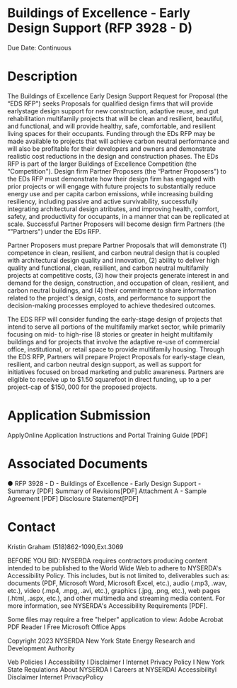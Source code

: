 # Buildings of Excellence - Early Design Support (RFP 3928 - D)  

Due Date: Continuous  

# Description  

The Buildings of Excellence Early Design Support Request for Proposal (the “EDS RFP") seeks Proposals for qualified design firms that will provide earlystage design support for new construction, adaptive reuse, and gut rehabilitation multifamily projects that will be clean and resilient, beautiful, and functional, and will provide healthy, safe, comfortable, and resilient living spaces for their occupants. Funding through the EDs RFP may be made available to projects that will achieve carbon neutral performance and will also be profitable for their developers and owners and demonstrate realistic cost reductions in the design and construction phases. The EDs RFP is part of the larger Buildings of Excellence Competition (the “Competition"). Design firm Partner Proposers (the “Partner Proposers") to the EDs RFP must demonstrate how their design firm has engaged with prior projects or will engage with future projects to substantially reduce energy use and per capita carbon emissions, while increasing building resiliency, including passive and active survivability, successfully integrating architectural design atributes, and improving health, comfort, safety, and productivity for occupants, in a manner that can be replicated at scale. Successful Partner Proposers will become design firm Partners (the “"Partners") under the EDs RFP.  

Partner Proposers must prepare Partner Proposals that will demonstrate (1) competence in clean, resilient, and carbon neutral design that is coupled with architectural design quality and innovation, (2) ability to deliver high quality and functional, clean, resilient, and carbon neutral multifamily projects at competitive costs, (3) how their projects generate interest in and demand for the design, construction, and occupation of clean, resilient, and carbon neutral buildings, and (4) their commitment to share information related to the project's design, costs, and performance to support the decision-making processes employed to achieve thedesired outcomes.  

The EDS RFP will consider funding the early-stage design of projects that intend to serve all portions of the multifamily market sector, while primarily focusing on mid- to high-rise (8 stories or greater in height multifamily buildings and for projects that involve the adaptive re-use of commercial office, institutional, or retail space to provide multifamily housing. Through the EDS RFP, Partners will prepare Project Proposals for early-stage clean, resilient, and carbon neutral design support, as well as support for initiatives focused on broad marketing and public awareness. Partners are eligible to receive up to $\$1.50$ squarefoot in direct funding, up to a per project-cap of $\$150,000$ for the proposed projects.  

# Application Submission  

ApplyOnline Application Instructions and Portal Training Guide [PDF]  

# Associated Documents  

● RFP 3928 - D - Buildings of Excellence - Early Design Support - Summary [PDF] Summary of Revisions[PDF] Attachment A - Sample Agreement [PDF] Disclosure Statement[PDF]  

# Contact  

Kristin Graham (518)862-1090,Ext.3069  

BEFORE YOU BID: NYSERDA requires contractors producing content intended to be published to the World Wide Web to adhere to NYSERDA's Accessibility Policy. This includes, but is not limited to, deliverables such as: documents (PDF, Microsoft Word, Microsoft Excel, etc.), audio (.mp3, .wav, etc.), video (.mp4, .mpg, .avi, etc.), graphics (.jpg, .png, etc.), web pages (.html, .aspx, etc.), and other multimedia and streaming media content. For more information, see NYSERDA's Accessibility Requirements [PDF].  

Some files may require a free "helper" application to view: Adobe Acrobat PDF Reader I Free Microsoft Office Apps  

Copyright 2023 NYSERDA New York State Energy Research and Development Authority  

Veb Policies I  Accessibility I Disclaimer I Internet Privacy Policy I  New York State Requlations About NYSERDA I  Careers at NYSERDAI  AccessibilityI  Disclaimer Internet PrivacyPolicy  